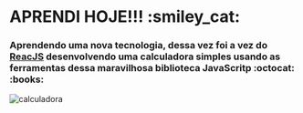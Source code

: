 <h1>APRENDI HOJE!!!   :smiley_cat:</h1>

<p>
<h3>Aprendendo uma nova tecnologia, dessa vez foi a vez do <a href="https://reactjs.org/">ReacJS</a> desenvolvendo uma calculadora simples usando as ferramentas dessa maravilhosa biblioteca JavaScritp 
:octocat:  :books: </h3>
</p>


![calculadora](https://user-images.githubusercontent.com/57628027/87844398-0fdb4f00-c893-11ea-9466-a2d23c66f17a.png)
